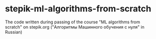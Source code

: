 # stepik-ml-algorithms-from-scratch
The code written during passing of the course "ML algorithms from scratch" on stepik.org ("Алгоритмы Машинного обучения с нуля" in Russian)
